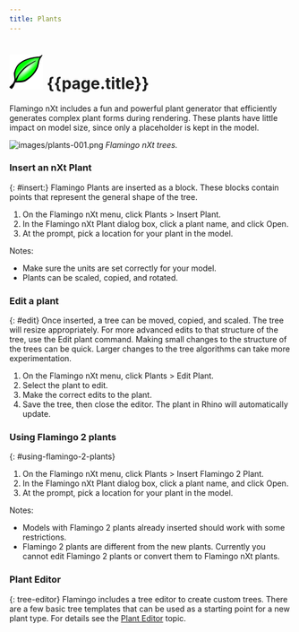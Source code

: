 ```yaml
---
title: Plants
---
```


# ![images/plants.svg](images/plants.svg) {{page.title}}
Flamingo nXt includes a fun and powerful plant generator that efficiently generates complex plant forms during rendering. These plants have little impact on model size, since only a placeholder is kept in the model.

![images/plants-001.png](images/plants-001.png)
*Flamingo nXt trees.*

### Insert an nXt Plant
{: #insert:}
Flamingo Plants are inserted as a block.  These blocks contain points that represent the general shape of the tree.

1. On the Flamingo nXt menu, click Plants > Insert Plant.
1. In the Flamingo nXt Plant dialog box, click a plant name, and click Open.
1. At the prompt, pick a location for your plant in the model.

Notes:

* Make sure the units are set correctly for your model.
* Plants can be scaled, copied, and rotated.

### Edit a plant
{: #edit}
Once inserted, a tree can be moved, copied, and scaled.  The tree will resize appropriately. For more advanced edits to that structure of the tree, use the Edit plant command. Making small changes to the structure of the trees can be quick.  Larger changes to the tree algorithms can take more experimentation.

1. On the Flamingo nXt menu, click Plants > Edit Plant.
1. Select the plant to edit.
1. Make the correct edits to the plant.
1. Save the tree, then close the editor.  The plant in Rhino will automatically update.

### Using Flamingo 2 plants
{: #using-flamingo-2-plants}
1. On the Flamingo nXt menu, click Plants > Insert Flamingo 2 Plant.
1. In the Flamingo nXt Plant dialog box, click a plant name, and click Open.
1. At the prompt, pick a location for your plant in the model.

Notes:

* Models with Flamingo 2 plants already inserted should work with some restrictions.
* Flamingo 2 plants are different from the new plants. Currently you cannot edit Flamingo 2 plants or convert them to Flamingo nXt plants.

### Plant Editor
{: tree-editor}
Flamingo includes a tree editor to create custom trees.  There are a few basic tree templates that can be used as a starting point for a new plant type.  For details see the [Plant Editor](tree-editor.html) topic.
